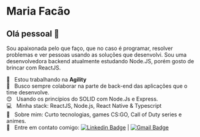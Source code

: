 # Maria Facão

## Olá pessoal 👋
Sou apaixonada pelo que faço, que no caso é programar, resolver problemas e ver pessoas usando as soluções que desenvolvi. Sou uma desenvolvedora backend atualmente estudando Node.JS, porém gosto de brincar com ReactJS.

 :rocket:  &nbsp; Estou trabalhando na **Agility**
 <br/> :purple_heart: &nbsp; Busco sempre colaborar na parte de back-end das aplicações que o time desenvolve.
 <br/> :blush: &nbsp; Usando os princípios do SOLID com Node.Js e Express.
 <br/> :computer: &nbsp; Minha stack: ReactJS, Node.js, React Native & Typescript
 <br/> 💬  &nbsp; Sobre mim: Curto tecnologias, games CS:GO, Call of Duty series e animes.
 <br/> :email: &nbsp; Entre em contato comigo: [![Linkedin Badge](https://img.shields.io/badge/-mariafalcao0-blue?style=flat-square&logo=Linkedin&logoColor=white&link=https://www.linkedin.com/in/maria-falcao0/)](https://www.linkedin.com/in/maria-falcao0/) 
| 
[![Gmail Badge](https://img.shields.io/badge/-mariafalcao-c14438?style=flat-square&logo=Gmail&logoColor=white&link=mailto:falcaomaria72@gmail.com)](mailto:falcaomaria72@gmail.com)
